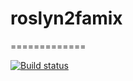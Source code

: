 # roslyn2famix
=============

[![Build status](https://ci.appveyor.com/api/projects/status/381gobjuuw5hcjx2?svg=true)](https://ci.appveyor.com/project/MichaelTuransky/roslyn2famix)

